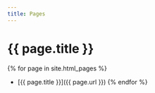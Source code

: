```yaml
---
title: Pages
---
```


# {{ page.title }}
{% for page in site.html_pages %}
- [{{ page.title }}]({{ page.url }})
{% endfor %}